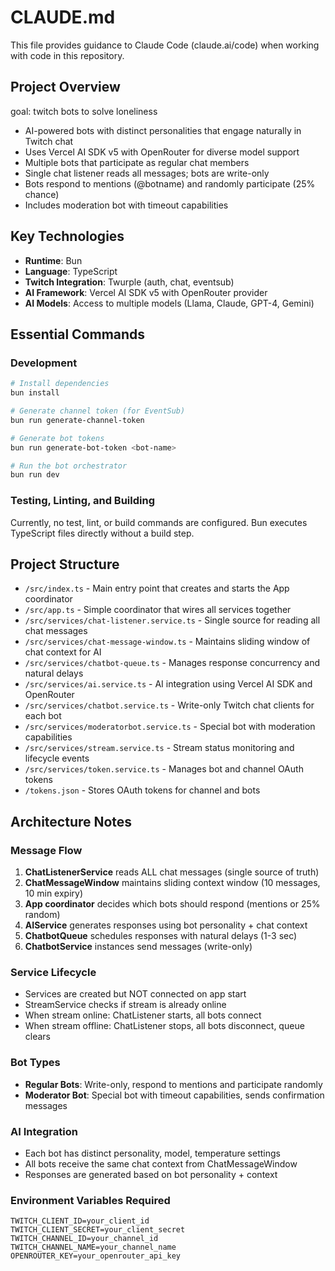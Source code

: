 # CLAUDE.md

This file provides guidance to Claude Code (claude.ai/code) when working with code in this repository.

## Project Overview

goal: twitch bots to solve loneliness

- AI-powered bots with distinct personalities that engage naturally in Twitch chat
- Uses Vercel AI SDK v5 with OpenRouter for diverse model support
- Multiple bots that participate as regular chat members
- Single chat listener reads all messages; bots are write-only
- Bots respond to mentions (@botname) and randomly participate (25% chance)
- Includes moderation bot with timeout capabilities

## Key Technologies

- **Runtime**: Bun
- **Language**: TypeScript
- **Twitch Integration**: Twurple (auth, chat, eventsub)
- **AI Framework**: Vercel AI SDK v5 with OpenRouter provider
- **AI Models**: Access to multiple models (Llama, Claude, GPT-4, Gemini)

## Essential Commands

### Development

```bash
# Install dependencies
bun install

# Generate channel token (for EventSub)
bun run generate-channel-token

# Generate bot tokens
bun run generate-bot-token <bot-name>

# Run the bot orchestrator
bun run dev
```

### Testing, Linting, and Building

Currently, no test, lint, or build commands are configured. Bun executes TypeScript files directly without a build step.

## Project Structure

- `/src/index.ts` - Main entry point that creates and starts the App coordinator
- `/src/app.ts` - Simple coordinator that wires all services together
- `/src/services/chat-listener.service.ts` - Single source for reading all chat messages
- `/src/services/chat-message-window.ts` - Maintains sliding window of chat context for AI
- `/src/services/chatbot-queue.ts` - Manages response concurrency and natural delays
- `/src/services/ai.service.ts` - AI integration using Vercel AI SDK and OpenRouter
- `/src/services/chatbot.service.ts` - Write-only Twitch chat clients for each bot
- `/src/services/moderatorbot.service.ts` - Special bot with moderation capabilities
- `/src/services/stream.service.ts` - Stream status monitoring and lifecycle events
- `/src/services/token.service.ts` - Manages bot and channel OAuth tokens
- `/tokens.json` - Stores OAuth tokens for channel and bots

## Architecture Notes

### Message Flow

1. **ChatListenerService** reads ALL chat messages (single source of truth)
2. **ChatMessageWindow** maintains sliding context window (10 messages, 10 min expiry)
3. **App coordinator** decides which bots should respond (mentions or 25% random)
4. **AIService** generates responses using bot personality + chat context
5. **ChatbotQueue** schedules responses with natural delays (1-3 sec)
6. **ChatbotService** instances send messages (write-only)

### Service Lifecycle

- Services are created but NOT connected on app start
- StreamService checks if stream is already online
- When stream online: ChatListener starts, all bots connect
- When stream offline: ChatListener stops, all bots disconnect, queue clears

### Bot Types

- **Regular Bots**: Write-only, respond to mentions and participate randomly
- **Moderator Bot**: Special bot with timeout capabilities, sends confirmation messages

### AI Integration

- Each bot has distinct personality, model, temperature settings
- All bots receive the same chat context from ChatMessageWindow
- Responses are generated based on bot personality + context

### Environment Variables Required

```
TWITCH_CLIENT_ID=your_client_id
TWITCH_CLIENT_SECRET=your_client_secret
TWITCH_CHANNEL_ID=your_channel_id
TWITCH_CHANNEL_NAME=your_channel_name
OPENROUTER_KEY=your_openrouter_api_key
```
